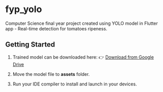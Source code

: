 # fyp_yolo

Computer Science final year project created using YOLO model in Flutter app - Real-time detection for tomatoes ripeness.

## Getting Started

1. Trained model can be downloaded here:
👉 [Download from Google Drive](https://drive.google.com/yourlink)

2. Move the model file to **assets** folder.
3. Run your IDE compiler to install and launch in your devices.
